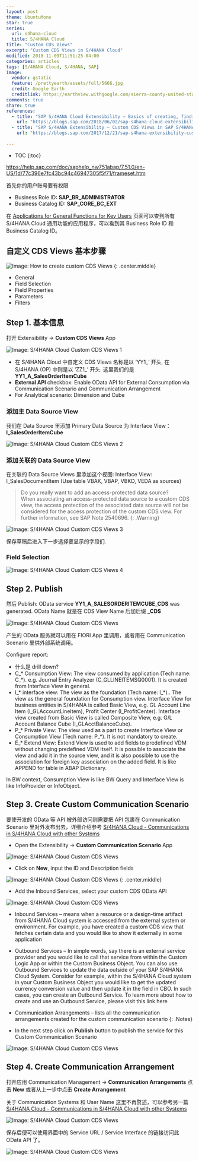 ```yaml
---
layout: post
theme: UbuntuMono
star: true
series: 
  url: s4hana-cloud
  title: S/4HANA Cloud
title: "Custom CDS Views"
excerpt: "Custom CDS Views in S/4HANA Cloud"
modified: 2018-11-09T11:51:25-04:00
categories: articles
tags: [S/4HANA Cloud, S/4HANA, SAP]
image:
  vendor: gstatic
  feature: /prettyearth/assets/full/5666.jpg
  credit: Google Earth
  creditlink: https://earthview.withgoogle.com/sierra-county-united-states-5666
comments: true
share: true
references:
  - title: "SAP S/4HANA Cloud Extensibility – Basics of creating, finding and using OData service in Custom Business Objects and Custom CDS Views"
    url: "https://blogs.sap.com/2018/06/02/sap-s4hana-cloud-extensibility-basics-of-creating-finding-and-using-odata-service-in-custom-business-objects-and-custom-cds-views/"
  - title: "SAP S/4HANA Extensibility – Custom CDS Views in SAP S/4HANA Cloud and differences with SAP S/4HANA (OP)"
    url: "https://blogs.sap.com/2017/12/21/sap-s4hana-extensibility-custom-cds-views-in-sap-s4hana-cloud/"
    
---
```


* TOC
{:toc}

https://help.sap.com/doc/saphelp_nw751abap/7.51.0/en-US/1d/77c396e7fc43bc94c46947305f5f71/frameset.htm

首先你的用户账号要有权限

* Business Role ID: **SAP_BR_ADMINISTRATOR**
* Business Catalog ID: **SAP_CORE_BC_EXT**

在 [Applications for General Functions for Key Users](https://help.sap.com/viewer/f544846954f24b9183eddadcc41bdc3b/1811.500/en-US/e51ed7523f0744cba10877b6667216ee.html) 页面可以查到所有 S/4HANA Cloud 通用功能的应用程序，可以看到其 Business Role ID 和 Business Catalog ID。

## 自定义 CDS Views 基本步骤

![Image: How to create custom CDS Views](/images/s4hana/extensibility/how-to-create-custom-cds-views.png)
{: .center.middle}

* General
* Field Selection
* Field Properties
* Parameters
* Filters

## Step 1. 基本信息

打开 Extensibility -> **Custom CDS Views** App

![Image: S/4HANA Cloud Custom CDS Views 1](/images/s4hana/extensibility/s4hana-cloud-custom-cds-create2.png)

* 在 S/4HANA Cloud 中自定义 CDS Views 名称是以 ‘YY1_’ 开头, 在 S/4HANA (OP) 中则是以 ‘ZZ1_’ 开头. 这里我们的是 **YY1_A_SalesOrderItemCube**
* **External API** checkbox: Enable OData API for External Consumption via Communication Scenario and Communication Arrangement
* For Analytical scenario: Dimension and Cube

### 添加主 Data Source View

我们在 Data Source 里添加 Primary Data Source 为 Interface View：**I_SalesOrderItemCube**

![Image: S/4HANA Cloud Custom CDS Views 2](/images/s4hana/extensibility/s4hana-cloud-custom-cds-add-primary-data-source.png)

### 添加关联的 Data Source View

在关联的 Data Source Views 里添加这个视图:
Interface View: I_SalesDocumentItem (Use table VBAK, VBAP, VBKD, VEDA as sources)

> Do you really want to add an access-protected data source? <br>
When associating an access-protected data source to a custom CDS view, the access protection of the associated data source will not be considered for the access protection of the custom CDS view. For further information, see SAP Note 2540696.
{: .Warning}

![Image: S/4HANA Cloud Custom CDS Views 3](/images/s4hana/extensibility/s4hana-cloud-custom-cds-add-data-source.png)

保存草稿后进入下一步选择要显示的字段们.

### Field Selection

![Image: S/4HANA Cloud Custom CDS Views 4](/images/s4hana/extensibility/s4hana-cloud-custom-cds-field-selection.png)

## Step 2. Publish

然后 Publish: OData service **YY1_A_SALESORDERITEMCUBE_CDS** was generated. OData Name 就是在 CDS View Name 后加后缀 **_CDS**

![Image: S/4HANA Cloud Custom CDS Views](/images/s4hana/extensibility/s4hana-cloud-custom-cds-publish.png)

产生的 OData 服务就可以用在 FIORI App 里调用，或者用在 Communication Scenario 里供外部系统调用。

Configure report:

* 什么是 drill down?
* C_* Consumption View: The view consumed by application (Tech name: C_*). e.g. Journal Entry Analyzer (C_GLLINEITEMSQ0001). It is created from Interface View in general.
* I_* interface view: The view as the foundation (Tech name: I_*).. The view as the general foundation for Consumption view. Interface View for business entities in S/4HANA is called Basic View, e.g. GL Account Line Item (I_GLAccountLineItem), Profit Center (I_ProfitCenter). Interface view created from Basic View is called Composite View, e.g. G/L Account Balance Cube (I_GLAcctBalanceCube).
* P_* Private View: The view used as a part to create Interface View or Consumption View (Tech name: P_*). It is not mandatory to create.
* E_* Extend View: Extend View is used to add fields to predefined VDM without changing predefined VDM itself. It is possible to associate the view and add it in the source view, and it is also possible to use the association for foreign key association on the added field. It is like APPEND for table in ABAP Dictionary.

In BW context, Consumption View is like BW Query and Interface View is like InfoProvider or InfoObject.

## Step 3. Create Custom Communication Scenario

要使开发的 OData 等 API 被外部访问则需要把 API 包裹在 Communication Scenario 里对外发布出去，详细介绍参考 [S/4HANA Cloud - Communications in S/4HANA Cloud with other Systems](/articles/s4hana-cloud-systems-communication/)

* Open the Extensibility -> **Custom Communication Scenario** App

![Image: S/4HANA Cloud Custom CDS Views](/images/s4hana/extensibility/custom-communication-scenarios.png)

* Click on **New**, input the ID and Description fields

![Image: S/4HANA Cloud Custom CDS Views](/images/s4hana/extensibility/custom-communication-scenarios-new.png)
{: .center.middle}

* Add the Inbound Services, select your custom CDS OData API

![Image: S/4HANA Cloud Custom CDS Views](/images/s4hana/extensibility/custom-communication-scenarios-add-service.png)

>
* Inbound Services – means when a resource or a design-time artifact from S/4HANA Cloud system is accessed from the external system or environment. For example, you have created a custom CDS view that fetches certain data and you would like to show it externally in some application
* Outbound Services – In simple words, say there is an external service provider and you would like to call that service from within the Custom Logic App or within the Custom Business Object. You can also use Outbound Services to update the data outside of your SAP S/4HANA Cloud System. Consider for example, within the S/4HANA Cloud system in your Custom Business Object you would like to get the updated currency conversion value and then update it in the field in CBO. In such cases, you can create an Outbound Service. To learn more about how to create and use an Outbound Service, please visit this link here
* Communication Arrangements – lists all the communication arrangements created for the custom communication scenario
{: .Notes}

* In the next step click on **Publish** button to publish the service for this Custom Communication Scenario

![Image: S/4HANA Cloud Custom CDS Views](/images/s4hana/extensibility/custom-communication-scenarios-publish.png)

## Step 4. Create Communication Arrangement

打开应用 Communication Management -> **Communication Arrangements** 点击 **New** 或者从上一步中点击 **Create Arrangement**

关于 Communication Systems 和 User Name 这里不再赘述，可以参考另一篇 [S/4HANA Cloud - Communications in S/4HANA Cloud with other Systems](/articles/s4hana-cloud-systems-communication/)

![Image: S/4HANA Cloud Custom CDS Views](/images/s4hana/extensibility/communication-arrangements.png)

保存后便可以使用界面中的 Service URL / Service Interface 的链接访问此 OData API 了。

![Image: S/4HANA Cloud Custom CDS Views](/images/s4hana/extensibility/custom-cds-odata.png)
